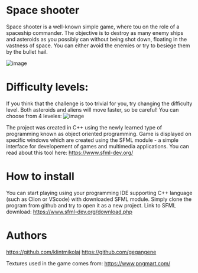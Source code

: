 # Space shooter 

Space shooter is a well-known simple game, where tou on the role of a spaceship commander. The objective is to destroy as many enemy ships and asteroids as you possibly can without being shot down, floating in the vastness of space. You can either avoid the enemies or try to besiege them by the bullet hail.

![image](https://github.com/klintmikolaj/Space_Shooter/assets/90563978/21195f5c-bbc4-4cf1-88e5-e5636722e5b1)

# Difficulty levels:

If you think that the challenge is too trivial for you, try changing the difficulty level. Both asteroids and aliens will move faster, so be careful! You can choose from 4 leveles:
![image](https://github.com/klintmikolaj/Space_Shooter/assets/90563978/4751e7da-2c38-4015-9428-08201d3f717e)


The project was created in C++ using the newly learned type of programming known as object oriented programming. Game is displayed on specific windows which are created using the SFML module - a simple interface for developement of games and multimedia applications. You can read about this tool here:
https://www.sfml-dev.org/

# How to install

You can start playing using your programming IDE supporting C++ language (such as Clion or VScode) with downloaded SFML module. Simply clone the program from github and try to open it as a new project. 
Link to SFML download: https://www.sfml-dev.org/download.php

# Authors

https://github.com/klintmikolaj
https://github.com/gegangene

Textures used in the game comes from:
https://www.pngmart.com/

